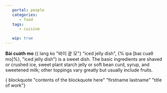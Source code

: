```yaml
---
   portal: people
   categories:
      - food
   tags:
      - cuisine

   wip: true
---
```


**Bài cuàth mo** ({ lang ko "바이 괕 모"} "iced jelly dish", {% ipa [baɪ cuaθ mɔ]%}, "iced jelly dish") is a sweet dish. The basic ingredients are shaved or crushed ice, sweet plant starch jelly or soft bean curd, syrup, and sweetened milk; other toppings vary greatly but usually include fruits.

{ blockquote "contents of the blockquote here" "firstname lastname" "title of work"}
